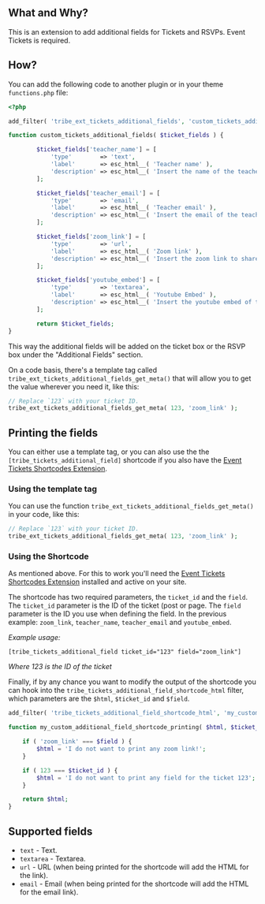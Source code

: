 ## What and Why?

This is an extension to add additional fields for Tickets and RSVPs. Event Tickets is required.

## How?

You can add the following code to another plugin or in your theme `functions.php` file:

```php
<?php

add_filter( 'tribe_ext_tickets_additional_fields', 'custom_tickets_additional_fields' );

function custom_tickets_additional_fields( $ticket_fields ) {

		$ticket_fields['teacher_name'] = [
			'type'        => 'text',
			'label'       => esc_html__( 'Teacher name' ),
			'description' => esc_html__( 'Insert the name of the teacher or person hosting.' ),
		];

		$ticket_fields['teacher_email'] = [
			'type'        => 'email',
			'label'       => esc_html__( 'Teacher email' ),
			'description' => esc_html__( 'Insert the email of the teacher or person hosting.' ),
		];

		$ticket_fields['zoom_link'] = [
			'type'        => 'url',
			'label'       => esc_html__( 'Zoom link' ),
			'description' => esc_html__( 'Insert the zoom link to share a link of the meeting.' ),
		];

		$ticket_fields['youtube_embed'] = [
			'type'        => 'textarea',
			'label'       => esc_html__( 'Youtube Embed' ),
			'description' => esc_html__( 'Insert the youtube embed of the video they have access to when they purchase the ticket.' ),
		];

		return $ticket_fields;
}

```

This way the additional fields will be added on the ticket box or the RSVP box under the "Additional Fields" section.

On a code basis, there's a template tag called `tribe_ext_tickets_additional_fields_get_meta()` that will allow you to get the value wherever you need it, like this:

```php
// Replace `123` with your ticket ID.
tribe_ext_tickets_additional_fields_get_meta( 123, 'zoom_link' );
```

## Printing the fields

You can either use a template tag, or you can also use the the `[tribe_tickets_additional_field]` shortcode if you also have the [Event Tickets Shortcodes Extension](https://theeventscalendar.com/extensions/event-tickets-shortcodes/).

### Using the template tag

You can use the function `tribe_ext_tickets_additional_fields_get_meta()` in your code, like this:

```php
// Replace `123` with your ticket ID.
tribe_ext_tickets_additional_fields_get_meta( 123, 'zoom_link' );
```

### Using the Shortcode

As mentioned above. For this to work you'll need the [Event Tickets Shortcodes Extension](https://theeventscalendar.com/extensions/event-tickets-shortcodes/) installed and active on your site.

The shortcode has two required parameters, the `ticket_id` and the `field`. The `ticket_id` parameter is the ID of the ticket (post or page. The `field` parameter is the ID you use when defining the field. In the previous example: `zoom_link`, `teacher_name`, `teacher_email` and `youtube_embed`.

*Example usage:*

```
[tribe_tickets_additional_field ticket_id="123" field="zoom_link"]
```

_Where 123 is the ID of the ticket_

Finally, if by any chance you want to modify the output of the shortcode you can hook into the `tribe_tickets_additional_field_shortcode_html` filter, which parameters are the `$html`, `$ticket_id` and `$field`.

```php
add_filter( 'tribe_tickets_additional_field_shortcode_html', 'my_custom_additional_field_shortcode_printing', 10, 3 );

function my_custom_additional_field_shortcode_printing( $html, $ticket_id, $field ) {

	if ( 'zoom_link' === $field ) {
		$html = 'I do not want to print any zoom link!';
	}

	if ( 123 === $ticket_id ) {
		$html = 'I do not want to print any field for the ticket 123';
	}

	return $html;
}
```

## Supported fields

* `text` - Text.
* `textarea` - Textarea.
* `url` - URL (when being printed for the shortcode will add the HTML for the link).
* `email` - Email (when being printed for the shortcode will add the HTML for the email link).
